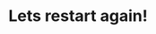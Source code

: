<head>
  <meta charset="UTF-8">
  <meta name="viewport" content="width=device-width, initial-scale=1.0">
  <title>My Nostalgic Writings</title>
  <meta name="description" content="I like salted peanuts.">
  <link rel="icon" type="image/png" href="photos/favicon.png">
</head>

# Lets restart again!
